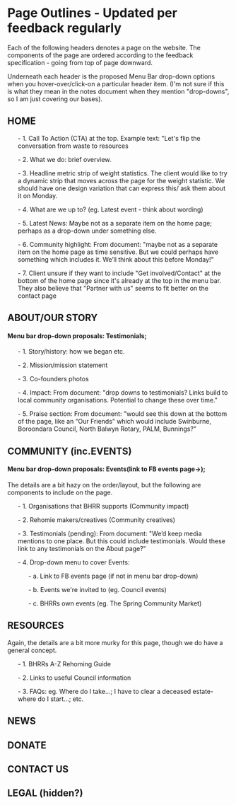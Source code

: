<h1> Page Outlines - Updated per feedback regularly </h1>

Each of the following headers denotes a page on the website. The components of the page are ordered according to the feedback specification - going from top of page downward. 

Underneath each header is the proposed Menu Bar drop-down options when you hover-over/click-on a particular header item. (I'm not sure if this is what they mean in the notes document when they mention "drop-downs", so I am just covering our bases).

<h2>HOME</h2>

<ul>- 1. Call To Action (CTA) at the top. Example text: "Let's flip the conversation from waste to resources </ul>
<ul>- 2. What we do: brief overview.</ul>
<ul>- 3. Headline metric strip of weight statistics.
The client would like to try a dynamic strip that moves across the page for the weight statistic. We should have one design variation that can express this/ ask them about it on Monday. </ul>
<ul>- 4. What are we up to? (eg. Latest event - think about wording) </ul>
<ul>- 5. Latest News: Maybe not as a separate item on the home page; perhaps as a drop-down under something else.</ul>
<ul>- 6. Community highlight: From document: "maybe not as a separate item on the home page as time sensitive. But we could perhaps have something which includes it. We’ll think about this before Monday!"</ul>
<ul>- 7. Client unsure if they want to include "Get involved/Contact" at the bottom of the home page since it's already at the top in the menu bar. They also believe that "Partner with us" seems to fit better on the contact page </ul>


<h2>ABOUT/OUR STORY</h2>
<h4> Menu bar drop-down proposals: Testimonials;  </h4>

<ul>- 1. Story/history: how we began etc.</ul>
<ul>- 2. Mission/mission statement</ul>
<ul>- 3. Co-founders photos</ul>
<ul>- 4. Impact: From document: "drop downs to testimonials? Links build to local community organisations. Potential to change these over time."</ul>
<ul>- 5. Praise section: From document: "would see this down at the bottom of the page, like an “Our Friends” which would include Swinburne, Boroondara Council, North Balwyn Rotary, PALM, Bunnings?"</ul>

<h2>COMMUNITY (inc.EVENTS)</h2>
<h4> Menu bar drop-down proposals: Events(link to FB events page->);  </h4>

The details are a bit hazy on the order/layout, but the following are components to include on the page.

<ul>- 1. Organisations that BHRR supports (Community impact)</ul>
<ul>- 2. Rehomie makers/creatives (Community creatives)</ul>
<ul>- 3. Testimonials (pending): From document: "We’d keep media mentions to one place. But this could include testimonials.  Would these link to any testimonials on the About page?"</ul>
<ul>- 4. Drop-down menu to cover Events: 
  <ul>- a. Link to FB events page (if not in menu bar drop-down)</ul>
  <ul>- b. Events we're invited to (eg. Council events)</ul>
  <ul>- c. BHRRs own events (eg. The Spring Community Market)</ul>
</ul>

<h2>RESOURCES</h2>

Again, the details are a bit more murky for this page, though we do have a general concept.

<ul>- 1. BHRRs A-Z Rehoming Guide</ul>
<ul>- 2. Links to useful Council information</ul>
<ul>- 3. FAQs: eg. Where do I take...; I have to clear a deceased estate- where do I start...; etc.</ul>

<h2>NEWS</h2>

<h2>DONATE</h2>

<h2>CONTACT US</h2>

<h2>LEGAL (hidden?)</h2>
